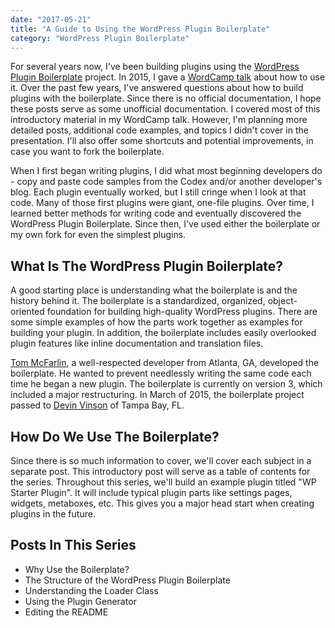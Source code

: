 ```yaml
---
date: "2017-05-21"
title: "A Guide to Using the WordPress Plugin Boilerplate"
category: "WordPress Plugin Boilerplate"
---
```


For several years now, I've been building plugins using the [WordPress Plugin Boilerplate](https://wppb.io/) project. In 2015, I gave a [WordCamp talk](https://www.slushman.com/presentations/using-wp-plugin-boilerplate) about how to use it. Over the past few years, I've answered questions about how to build plugins with the boilerplate. Since there is no official documentation, I hope these posts serve as some unofficial documentation. I covered most of this introductory material in my WordCamp talk. However, I'm planning more detailed posts, additional code examples, and topics I didn't cover in the presentation. I'll also offer some shortcuts and potential improvements, in case you want to fork the boilerplate.

When I first began writing plugins, I did what most beginning developers do - copy and paste code samples from the Codex and/or another developer's blog. Each plugin eventually worked, but I still cringe when I look at that code. Many of those first plugins were giant, one-file plugins. Over time, I learned better methods for writing code and eventually discovered the WordPress Plugin Boilerplate. Since then, I've used either the boilerplate or my own fork for even the simplest plugins.

## What Is The WordPress Plugin Boilerplate?

A good starting place is understanding what the boilerplate is and the history behind it. The boilerplate is a standardized, organized, object-oriented foundation for building high-quality WordPress plugins. There are some simple examples of how the parts work together as examples for building your plugin. In addition, the boilerplate includes easily overlooked plugin features like inline documentation and translation files.

[Tom McFarlin](https://tommcfarlin.com/), a well-respected developer from Atlanta, GA, developed the boilerplate. He wanted to prevent needlessly writing the same code each time he began a new plugin. The boilerplate is currently on version 3, which included a major restructuring. In March of 2015, the boilerplate project passed to [Devin Vinson](http://devinvinson.com/) of Tampa Bay, FL.

## How Do We Use The Boilerplate?

Since there is so much information to cover, we'll cover each subject in a separate post. This introductory post will serve as a table of contents for the series. Throughout this series, we'll build an example plugin titled "WP Starter Plugin". It will include typical plugin parts like settings pages, widgets, metaboxes, etc. This gives you a major head start when creating plugins in the future.

## Posts In This Series

* Why Use the Boilerplate?
* The Structure of the WordPress Plugin Boilerplate
* Understanding the Loader Class
* Using the Plugin Generator
* Editing the README

